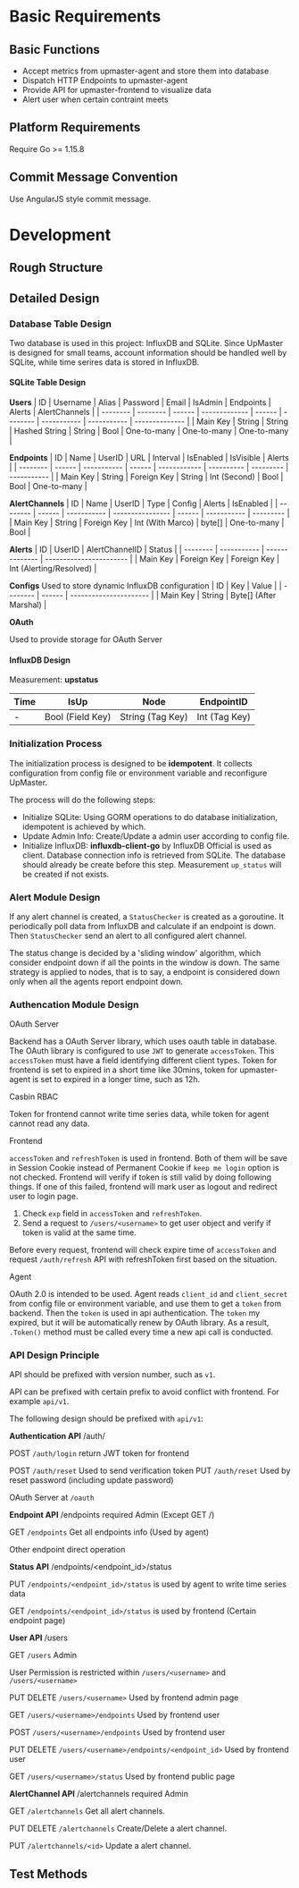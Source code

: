 # Basic Requirements

## Basic Functions
- Accept metrics from upmaster-agent and store them into database
- Dispatch HTTP Endpoints to upmaster-agent
- Provide API for upmaster-frontend to visualize data
- Alert user when certain contraint meets

## Platform Requirements

Require Go >= 1.15.8

## Commit Message Convention

Use AngularJS style commit message.

# Development

## Rough Structure

## Detailed Design
### Database Table Design

Two database is used in this project: InfluxDB and SQLite. Since UpMaster is designed for small teams, account information should be handled well by SQLite, while time serires data is stored in InfluxDB.

#### SQLite Table Design

**Users**
| ID       | Username | Alias  | Password      | Email  | IsAdmin  | Endpoints   | Alerts      | AlertChannels |
| -------- | -------- | ------ | ------------- | ------ | -------- | ----------- | ----------- | -------------- |
| Main Key | String   | String | Hashed String | String | Bool     | One-to-many | One-to-many | One-to-many    |

**Endpoints**
| ID       | Name   | UserID      | URL    | Interval     | IsEnabled  | IsVisible | Alerts      |
| -------- | ------ | ----------- | ------ | ------------ | ---------- | --------- | ----------- |
| Main Key | String | Foreign Key | String | Int (Second) | Bool       | Bool      | One-to-many |

**AlertChannels**
| ID       | Name   | UserID      | Type             | Config | Alerts      | IsEnabled |
| -------- | ------ | ----------- | ---------------- | ------ | ----------- | --------- |
| Main Key | String | Foreign Key | Int (With Marco) | byte[] | One-to-many | Bool      |

**Alerts**
| ID       | UserID      | AlertChannelID | Status                  |
| -------- | ----------- | -------------- | ----------------------- |
| Main Key | Foreign Key | Foreign Key    | Int (Alerting/Resolved) |

**Configs**
Used to store dynamic InfluxDB configuration
| ID       | Key    | Value                  |
| -------- | ------ | ---------------------- |
| Main Key | String | Byte[] (After Marshal) |

**OAuth**

Used to provide storage for OAuth Server

#### InfluxDB Design

Measurement: **upstatus**

| Time | IsUp             | Node             | EndpointID    |
| ---- | ---------------- | ---------------- | ------------- |
| -    | Bool (Field Key) | String (Tag Key) | Int (Tag Key) |

### Initialization Process

The initialization process is designed to be **idempotent**. It collects configuration from config file or environment variable and reconfigure UpMaster.

The process will do the following steps:
- Initialize SQLite: Using GORM operations to do database initialization, idempotent is achieved by which.
- Update Admin Info: Create/Update a admin user according to config file.
- Initialize InfluxDB: **influxdb-client-go** by InfluxDB Official is used as client. Database connection info is retrieved from SQLite. The database should already be create before this step. Measurement `up_status` will be created if not exists.

### Alert Module Design

If any alert channel is created, a `StatusChecker` is created as a goroutine. It periodically poll data from InfluxDB and calculate if an endpoint is down. Then `StatusChecker` send an alert to all configured alert channel.

The status change is decided by a 'sliding window' algorithm, which consider endpoint down if all the points in the window is down. The same strategy is applied to nodes, that is to say, a endpoint is considered down only when all the agents report endpoint down.

### Authencation Module Design

OAuth Server

Backend has a OAuth Server library, which uses oauth table in database. The OAuth library is configured to use `JWT` to generate `accessToken`. This `accessToken` must have a field identifying different client types. Token for frontend is set to expired in a short time like 30mins, token for upmaster-agent is set to expired in a longer time, such as 12h. 

Casbin RBAC

Token for frontend cannot write time series data, while token for agent cannot read any data.

Frontend

`accessToken` and `refreshToken` is used in frontend. Both of them will be save in Session Cookie instead of Permanent Cookie if `keep me login` option is not checked. Frontend will verify if token is still valid by doing following things. If one of this failed, frontend will mark user as logout and redirect user to login page. 

1. Check `exp` field in `accessToken` and `refreshToken`.
2. Send a request to `/users/<username>` to get user object and verify if token is valid at the same time.

Before every request, frontend will check expire time of `accessToken` and request `/auth/refresh` API with refreshToken first based on the situation.

Agent

OAuth 2.0 is intended to be used. Agent reads `client_id` and `client_secret` from config file or environment variable, and use them to get a `token` from backend. Then the `token` is used in api authentication. The `token` my expired, but it will be automatically renew by OAuth library. As a result, `.Token()` method must be called every time a new api call is conducted.

### API Design Principle
API should be prefixed with version number, such as `v1`.

API can be prefixed with certain prefix to avoid conflict with frontend. For example `api/v1`.

The following design should be prefixed with `api/v1`:

**Authentication API** /auth/

POST `/auth/login` return JWT token for frontend

POST `/auth/reset` Used to send verification token
PUT `/auth/reset` Used by reset password (including update password)

OAuth Server at `/oauth`

**Endpoint API** /endpoints required Admin (Except GET /)

GET `/endpoints` Get all endpoints info (Used by agent)

Other endpoint direct operation

**Status API** /endpoints/<endpoint_id>/status

PUT `/endpoints/<endpoint_id>/status` is used by agent to write time series data

GET `/endpoints/<endpoint_id>/status` is used by frontend (Certain endpoint page)

**User API** /users

GET `/users` Admin

User Permission is restricted within `/users/<username>` and `/users/<username>`

PUT DELETE `/users/<username>` Used by frontend admin page

GET `/users/<username>/endpoints` Used by frontend user

POST `/users/<username>/endpoints` Used by frontend user

PUT DELETE `/users/<username>/endpoints/<endpoint_id>` Used by frontend user

GET `/users/<username>/status` Used by frontend public page

**AlertChannel API** /alertchannels required Admin

GET `/alertchannels` Get all alert channels.

PUT DELETE `/alertchannels` Create/Delete a alert channel.

PUT `/alertchannels/<id>` Update a alert channel.



## Test Methods
